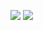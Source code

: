 ![](https://github-readme-stats.vercel.app/api?username=eren5960)
![](https://github-readme-stats.vercel.app/api/top-langs/?username=eren5960)
